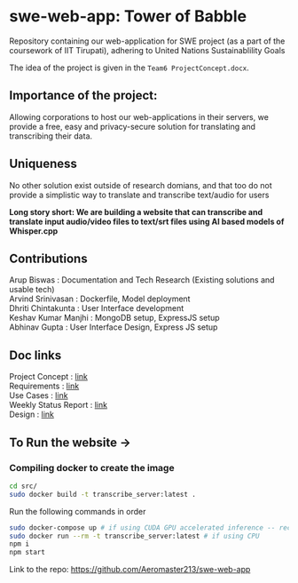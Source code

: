 # swe-web-app: Tower of Babble

Repository containing our web-application for SWE project (as a part of the coursework of IIT Tirupati), adhering to United Nations Sustainablility Goals

The idea of the project is given in the `Team6 ProjectConcept.docx`. 

## Importance of the project:
Allowing corporations to host our web-applications in their servers, we provide a free, easy and privacy-secure solution for translating and transcribing their data.

## Uniqueness
No other solution exist outside of research domians, and that too do not provide a simplistic way to translate and transcribe text/audio for users

**Long story short: We are building a website that can transcribe and translate input audio/video files to text/srt files using AI based models of Whisper.cpp**

## Contributions
Arup Biswas         : Documentation and Tech Research (Existing solutions and usable tech) <br>
Arvind Srinivasan   : Dockerfile, Model deployment <br>
Dhriti Chintakunta  : User Interface development <br>
Keshav Kumar Manjhi : MongoDB setup, ExpressJS setup <br>
Abhinav Gupta       : User Interface Design, Express JS setup 

## Doc links
Project Concept : [link](https://docs.google.com/document/d/1HpocQnrGQJywSnZ3fIJ-sw-yIiCgGKAyLZrm4KkIKmw/edit?usp=drivesdk)
<br>
Requirements         : [link](https://docs.google.com/document/d/1YWgGKmDxeYOwvWN6YkJi8t6OKxZow1b4/edit?usp=drivesdk&ouid=114268721722635085808&rtpof=true&sd=true)
<br>
Use Cases            : [link](https://docs.google.com/document/d/1GQMLbYJCmfG9JFh7Cgzp61rlSL2CsMRq4fEupq4DMKk/edit?usp=drivesdk)
<br>
Weekly Status Report : [link](https://docs.google.com/document/d/1jDemDmnepd8-6kNmyRCfemr_Mmsws3XKXDsyNfvufzM/edit?usp=drivesdk)
<br>
Design               : [link](https://docs.google.com/document/d/181ZK64r7MhxgnhrBuxd3HlSPzm74X-0rUi2LtAZmsc4/edit?usp=drivesdk)
## To Run the website ->

### Compiling docker to create the image

```bash
cd src/
sudo docker build -t transcribe_server:latest .
```

Run the following commands in order
```bash
sudo docker-compose up # if using CUDA GPU accelerated inference -- recommended for performance
sudo docker run --rm -t transcribe_server:latest # if using CPU
npm i
npm start
```
Link to the repo: https://github.com/Aeromaster213/swe-web-app
